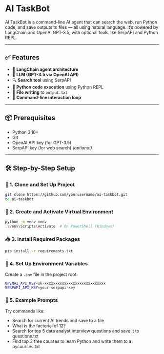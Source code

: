 # AI TaskBot

AI TaskBot is a command-line AI agent that can search the web, run Python code, and save outputs to files — all using natural language. It’s powered by LangChain and OpenAI GPT-3.5, with optional tools like SerpAPI and Python REPL.

---

## ✅ Features

- 🔗 **LangChain agent architecture**
- 🧠 **LLM (GPT-3.5 via OpenAI API)**
- 🔍 **Search tool** using SerpAPI 
- 🧮 **Python code execution** using Python REPL
- 📝 **File writing** to `output.txt` 
- 💬 **Command-line interaction loop**

---

## 📦 Prerequisites

- Python 3.10+
- Git
- OpenAI API key (for GPT-3.5)
- SerpAPI key (for web search) *(optional)*

---

## 🛠 Step-by-Step Setup

### 🔧 1. Clone and Set Up Project

```bash
git clone https://github.com/yourusername/ai-taskbot.git
cd ai-taskbot
```

### 🌱 2. Create and Activate Virtual Environment

```bash
python -m venv venv
.\venv\Scripts\Activate  # On PowerShell (Windows)
```

### 📥 3. Install Required Packages

```bash
pip install -r requirements.txt
```

### 🔐 4. Set Up Environment Variables

Create a `.env` file in the project root:
```bash
OPENAI_API_KEY=sk-xxxxxxxxxxxxxxxxxxxxxxxxxxxx
SERPAPI_API_KEY=your-serpapi-key 
```

### 💬 5. Example Prompts

Try commands like:
- Search for current AI trends and save to a file
- What is the factorial of 12?
- Search for top 5 data analyst interview questions and save it to questions.txt
- Find top 3 free courses to learn Python and write them to a pycourses.txt










